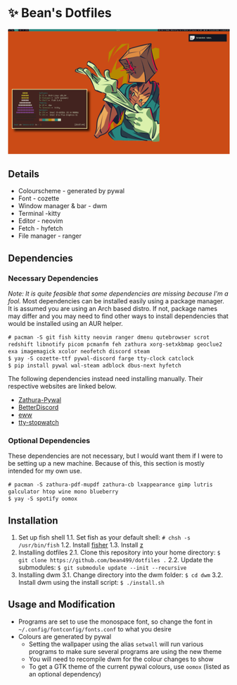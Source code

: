 # ✨ Bean's Dotfiles
![image-desktop](desktop.png)
## Details
* Colourscheme - generated by pywal
* Font - cozette
* Window manager & bar - dwm
* Terminal -kitty
* Editor - neovim
* Fetch - hyfetch
* File manager - ranger
## Dependencies
### Necessary Dependencies
*Note: It is quite feasible that some dependencies are missing because I'm a fool.*
Most dependencies can be installed easily using a package manager. It is assumed you are using an Arch based distro. If not, package names may differ and you may need to find other ways to install dependencies that would be installed using an AUR helper.
```
# pacman -S git fish kitty neovim ranger dmenu qutebrowser scrot redshift libnotify picom pcmanfm feh zathura xorg-setxkbmap geoclue2 exa imagemagick xcolor neofetch discord steam
$ yay -S cozette-ttf pywal-discord farge tty-clock catclock
$ pip install pywal wal-steam adblock dbus-next hyfetch
```
The following dependencies instead need installing manually. Their respective websites are linked below.
- [Zathura-Pywal](https://github.com/GideonWolfe/Zathura-Pywal)
- [BetterDiscord](https://github.com/BetterDiscord/Installer)
- [eww](https://elkowar.github.io/eww/)
- [tty-stopwatch](https://github.com/thedpws/tty-stopwatch)
### Optional Dependencies
These dependencies are not necessary, but I would want them if I were to be setting up a new machine. Because of this, this section is mostly intended for my own use.
```
# pacman -S zathura-pdf-mupdf zathura-cb lxappearance gimp lutris galculator htop wine mono blueberry
$ yay -S spotify oomox
```
## Installation
1. Set up fish shell
	1.1. Set fish as your default shell: `# chsh -s /usr/bin/fish`
	1.2. Install [fisher](https://github.com/jorgebucaran/fisher)
	1.3. Install [z](https://github.com/jethrokuan/z)
2. Installing dotfiles
	2.1. Clone this repository into your home directory: `$ git clone https://github.com/bean499/dotfiles .`
	2.2. Update the submodules: `$ git submodule update --init --recursive`
3. Installing dwm
	3.1. Change directory into the dwm folder: `$ cd dwm`
	3.2. Install dwm using the install script: `$ ./install.sh`
## Usage and Modification
- Programs are set to use the monospace font, so change the font in `~/.config/fontconfig/fonts.conf` to what you desire
- Colours are generated by pywal
	- Setting the wallpaper using the alias `setwall` will run various programs to make sure several programs are using the new theme
	- You will need to recompile dwm for the colour changes to show
	- To get a GTK theme of the current pywal colours, use `oomox` (listed as an optional dependency)
